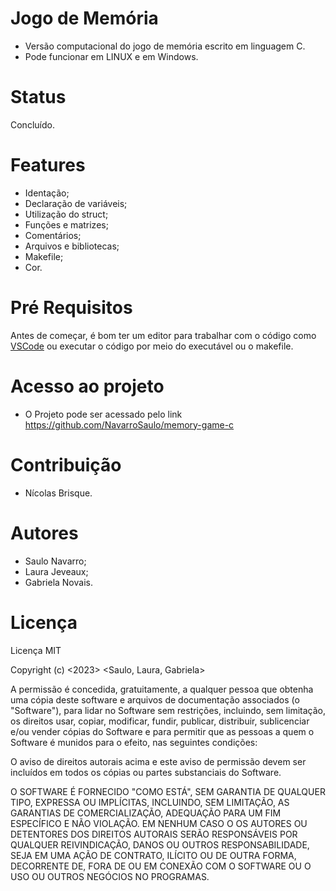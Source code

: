 # Jogo de Memória

- Versão computacional do jogo de memória escrito em linguagem C.
- Pode funcionar em LINUX e em Windows.

# Status

Concluído.

# Features

- Identação;
- Declaração de variáveis;
- Utilização do struct;
- Funções e matrizes;
- Comentários;
- Arquivos e bibliotecas;
- Makefile;
- Cor.

# Pré Requisitos

Antes de começar, é bom ter um editor para trabalhar com o código como [VSCode](https://code.visualstudio.com/) ou executar o código por meio do executável ou o makefile.

# Acesso ao projeto

- O Projeto pode ser acessado pelo link https://github.com/NavarroSaulo/memory-game-c

# Contribuição

- Nícolas Brisque.

# Autores

- Saulo Navarro;
- Laura Jeveaux;
- Gabriela Novais.

# Licença

Licença MIT

Copyright (c) <2023> <Saulo, Laura, Gabriela>

A permissão é concedida, gratuitamente, a qualquer pessoa que obtenha uma cópia
deste software e arquivos de documentação associados (o "Software"), para lidar
no Software sem restrições, incluindo, sem limitação, os direitos
usar, copiar, modificar, fundir, publicar, distribuir, sublicenciar e/ou vender
cópias do Software e para permitir que as pessoas a quem o Software é
munidos para o efeito, nas seguintes condições:

O aviso de direitos autorais acima e este aviso de permissão devem ser incluídos em todos os
cópias ou partes substanciais do Software.

O SOFTWARE É FORNECIDO "COMO ESTÁ", SEM GARANTIA DE QUALQUER TIPO, EXPRESSA OU
IMPLÍCITAS, INCLUINDO, SEM LIMITAÇÃO, AS GARANTIAS DE COMERCIALIZAÇÃO,
ADEQUAÇÃO PARA UM FIM ESPECÍFICO E NÃO VIOLAÇÃO. EM NENHUM CASO O
OS AUTORES OU DETENTORES DOS DIREITOS AUTORAIS SERÃO RESPONSÁVEIS POR QUALQUER REIVINDICAÇÃO, DANOS OU OUTROS
RESPONSABILIDADE, SEJA EM UMA AÇÃO DE CONTRATO, ILÍCITO OU DE OUTRA FORMA, DECORRENTE DE,
FORA DE OU EM CONEXÃO COM O SOFTWARE OU O USO OU OUTROS NEGÓCIOS NO
PROGRAMAS.
